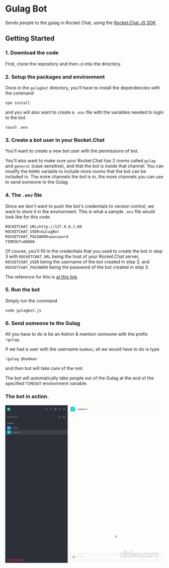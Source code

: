 # Gulag Bot
Sends people to the gulag in Rocket Chat, using the [Rocket.Chat JS SDK](https://github.com/RocketChat/Rocket.Chat.js.SDK).


## Getting Started

### 1. Download the code


First, clone the repository and then `cd` into the directory.

### 2. Setup the packages and environment

Once in the `gulagbot` directory, you'll have to install the dependencies with the command

```
npm install
```

and you will also want to create a `.env` file with the variables needed to login to the bot.

```
touch .env
```

### 3. Create a bot user in your Rocket.Chat

You'll want to create a new bot user with the permissions of bot.


You'll also want to make sure your Rocket.Chat has 2 rooms called `gulag` and `general` (case sensitive), and that the bot is inside that channel. 
You can modify the `ROOMS` variable to include more rooms that the bot can be included in. The more channels the bot is in,
the more channels you can use to send someone to the Gulag.


### 4. The `.env` file

Since we don't want to push the bot's credentials to version control, we want to store it in the environment. This is 
what a sample `.env` file would look like for this code.

```
ROCKETCHAT_URL=http://127.0.0.1:80
ROCKETCHAT_USER=GulagBot
ROCKETCHAT_PASSWORD=password
TIMEOUT=60000
```

Of course, you'll fill in the credentials that you used to create the bot in step 3 with `ROCKETCHAT_URL` being the host of your Rocket.Chat server,
`ROCKETCHAT_USER` being the username of the bot created in step 3, and `ROCKETCHAT_PASSWORD` being the password of the bot created in step 3.

The reference for this is [at this link](https://github.com/RocketChat/Rocket.Chat.js.SDK#settings).


### 5. Run the bot

Simply run the command 
```
node gulagbot.js
```

### 6. Send someone to the Gulag

All you have to do is be an Admin & mention someone with the prefix `!gulag`.

If we had a user with the username `badman`, all we would have to do is type

```
!gulag @badman
```

and then bot will take care of the rest.

The bot will automatically take people out of the Gulag at the end of the specified `TIMEOUT` environment variable.


### The bot in action.

<img src="img/gulagbot.gif" alt="gulagbot.gif"/>

